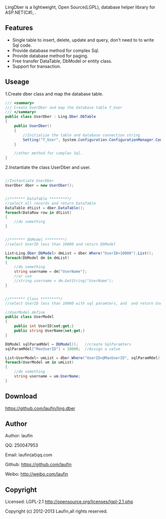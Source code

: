 
LingDber is a lightweight, Open Source(LGPL), database helper library for ASP.NET(C#), .

## Features

* Single table to insert, delete, update and query,  don't need to to write Sql code. 
* Provide database method for complex Sql.
* Provide database method for paging.
* Free transfer DataTable, DbModel or entity class.
* Support for transaction.




## Useage


1.Create dber class and map the database table.  

```C#
/// <summary>
/// Create UserDber and map the database table T_User
/// </summary>
public class UserDber : Ling.Dber.DbTable
{
	public UserDber()
	{
		//Initialize the table and database connection string
		Setting("T_User", System.Configuration.ConfigurationManager.ConnectionStrings["connstring"].ConnectionString);
	}

	//other method for complex Sql.
}
```

2.Instantiate the class UserDber and user.

```C#

//Instantiate UserDber
UserDber dber = new UserDber();


//******* DataTable *********/
//select all records and return DataTable
DataTable dtList = dber.DataTable();
foreach(DataRow row in dtList)
{
	//do something
}


//******* DbModel *********/
//select UserID less than 10000 and return DbModel

List<Ling.Dber.DbModel> dmList = dber.Where("UserID<10000").List();
foreach(DbModel dm in dmList)
{
	//do something
	string username = dm["UserName"];
	//or use
	//string username = dm.GetString("UserName");
}


//******* Class *********/
//select UserID less than 10000 with sql paramters, and  and return UserModel

//UserModel define
public class UserModel
{
	public int UserID{set;get;}
	public string UserName{set;get;}
}

DbModel sqlParamMdel = DbModel();	//create SqlParamters
sqlParamMdel["MaxUserID"] = 10000;	//Assign a value

List<UserModel> umList = dber.Where("UserID<@MaxUserID", sqlParamMdel).List<UserModel>();
foreach(UserModel um in umList)
{
	//do something
	string username = um.UserName;
}


```

## Download

https://github.com/laufin/ling.dber  

## Author

Author: laufin  

QQ: 250047953  

Email: laufin(at)qq.com  

Github: https://github.com/laufin  

Weibo: http://weibo.com/laufin



## Copyright

Licensed:  LGPL-2.1 <http://opensource.org/licenses/lgpl-2.1.php>  

Copyright (c) 2012-2013 Laufin,all rights reserved.  





